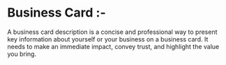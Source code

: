 # Business Card :-
A business card description is a concise and professional way to present key information about yourself or your business on a business card.
It needs to make an immediate impact, convey trust, and highlight the value you bring.
